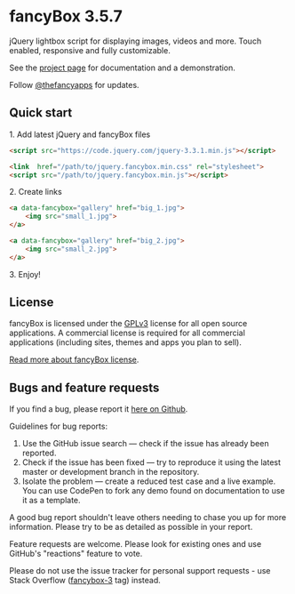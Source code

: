 # fancyBox 3.5.7

jQuery lightbox script for displaying images, videos and more.
Touch enabled, responsive and fully customizable.

See the [project page](http://fancyapps.com/fancybox/3/) for documentation and a demonstration.

Follow [@thefancyapps](//twitter.com/thefancyapps) for updates.


## Quick start

1\.  Add latest jQuery and fancyBox files

```html
<script src="https://code.jquery.com/jquery-3.3.1.min.js"></script>

<link  href="/path/to/jquery.fancybox.min.css" rel="stylesheet">
<script src="/path/to/jquery.fancybox.min.js"></script>
```


2\.  Create links

```html
<a data-fancybox="gallery" href="big_1.jpg">
    <img src="small_1.jpg">
</a>

<a data-fancybox="gallery" href="big_2.jpg">
    <img src="small_2.jpg">
</a>
```


3\. Enjoy!


## License

fancyBox is licensed under the [GPLv3](http://choosealicense.com/licenses/gpl-3.0) license for all open source applications.
A commercial license is required for all commercial applications (including sites, themes and apps you plan to sell).

[Read more about fancyBox license](http://fancyapps.com/fancybox/3/#license).

## Bugs and feature requests

If you find a bug, please report it [here on Github](https://github.com/fancyapps/fancybox/issues).

Guidelines for bug reports:

1. Use the GitHub issue search — check if the issue has already been reported.
2. Check if the issue has been fixed — try to reproduce it using the latest master or development branch in the repository.
3. Isolate the problem — create a reduced test case and a live example. You can use CodePen to fork any demo found on documentation to use it as a template.

A good bug report shouldn't leave others needing to chase you up for more information.
Please try to be as detailed as possible in your report.


Feature requests are welcome. Please look for existing ones and use GitHub's "reactions" feature to vote.

Please do not use the issue tracker for personal support requests - use Stack Overflow ([fancybox-3](http://stackoverflow.com/questions/tagged/fancybox-3) tag) instead.
